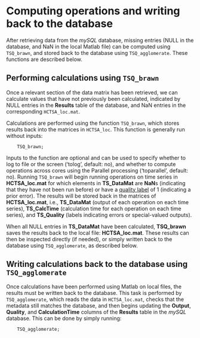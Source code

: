 # Computing operations and writing back to the database

After retrieving data from the *mySQL* database, missing entries (NULL in the database, and NaN in the local Matlab file) can be computed using `TSQ_brawn`, and stored back to the database using `TSQ_agglomerate`.
These functions are described below.

## Performing calculations using `TSQ_brawn`
<!--{#sec:performing_calculations}-->

Once a relevant section of the data matrix has been retrieved, we can calculate values that have not previously been calculated, indicated by NULL entries in the **Results** table of the database, and NaN entries in the corresponding `HCTSA_loc.mat`.

Calculations are performed using the function `TSQ_brawn`, which stores results back into the matrices in `HCTSA_loc`. This function is generally run without inputs:

        TSQ_brawn;

Inputs to the function are optional and can be used to specify whether to log to file or the screen (‘tolog’, default: no), and whether to compute operations across cores using the Parallel processing (‘toparallel’, default: no).
Running `TSQ_brawn` will begin running operations on time series in **HCTSA_loc.mat** for which elements in **TS\_DataMat** are **NaN**s (indicating that they have not been run before) or have a [quality label](retrieving_to_compute.md) of 1 (indicating a prior error).
The results will be stored back in the matrices of **HCTSA_loc.mat**, i.e., **TS\_DataMat** (output of each operation on each time series), **TS\_CalcTime** (calculation time for each operation on each time series), and **TS\_Quality** (labels indicating errors or special-valued outputs).

When all NULL entries in **TS\_DataMat** have been calculated, **TSQ_brawn** saves the results back to the local file: **HCTSA_loc.mat**.
These results can then be inspected directly (if needed), or simply written back to the database using `TSQ_agglomerate`, as described below.

## Writing calculations back to the database using `TSQ_agglomerate`
<!--{#sec:writingCalcsDatabase}-->

Once calculations have been performed using Matlab on local files, the results must be written back to the database.
This task is performed by `TSQ_agglomerate`, which reads the data in `HCTSA_loc.mat`, checks that the metadata still matches the database, and then begins updating the **Output**, **Quality**, and **CalculationTime** columns of the **Results** table in the *mySQL* database.
This can be done by simply running:

        TSQ_agglomerate;
